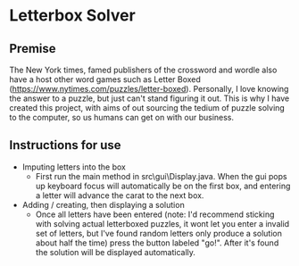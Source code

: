 # Letterbox Solver

## Premise
The New York times, famed publishers of the crossword and wordle also have a host other word games
such as Letter Boxed (https://www.nytimes.com/puzzles/letter-boxed). Personally, I love knowing the answer to a puzzle, but just can't stand figuring it out. 
This is why I have created this project, with aims of out sourcing the tedium of puzzle solving to the computer, so us humans can get on with our business.

## Instructions for use 
- Imputing letters into the box 
    - First run the main method in src\gui\Display.java. When the gui pops up keyboard focus will automatically be on the first box, and entering a letter will advance the carat to the next box.
- Adding / creating, then displaying a solution 
    - Once all letters have been entered (note: I'd recommend sticking with solving actual letterboxed puzzles, it wont let you enter a invalid set of letters, but I've found random letters only produce a solution about half the time) press the button labeled "go!". After it's found the solution will be displayed automatically.
